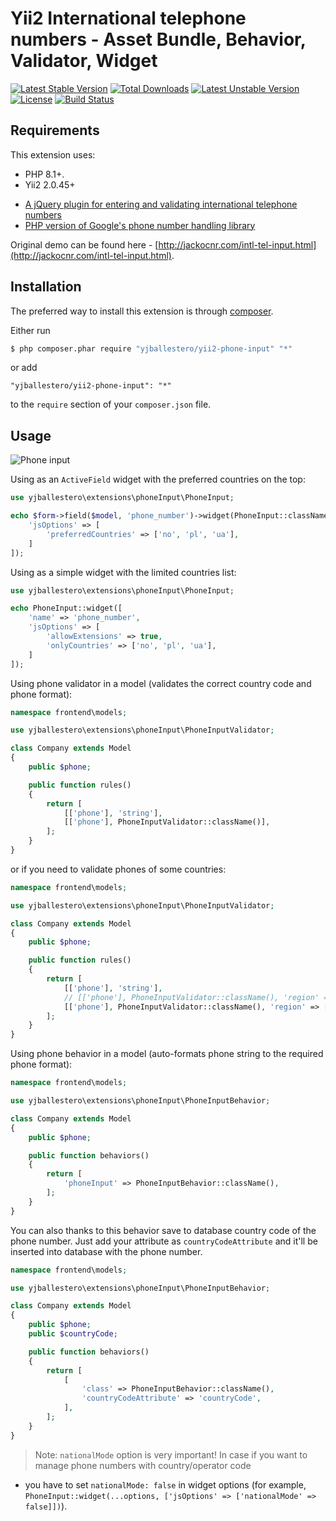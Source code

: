 Yii2 International telephone numbers - Asset Bundle, Behavior, Validator, Widget
================================================================================

[![Latest Stable Version](https://poser.pugx.org/yjballestero/yii2-phone-input/v/stable.svg)](https://packagist.org/packages/yjballestero/yii2-phone-input)
[![Total Downloads](https://poser.pugx.org/yjballestero/yii2-phone-input/downloads.svg)](https://packagist.org/packages/yjballestero/yii2-phone-input)
[![Latest Unstable Version](https://poser.pugx.org/yjballestero/yii2-phone-input/v/unstable.svg)](https://packagist.org/packages/yjballestero/yii2-phone-input)
[![License](https://poser.pugx.org/yjballestero/yii2-phone-input/license.svg)](https://packagist.org/packages/yjballestero/yii2-phone-input)
[![Build Status](https://travis-ci.org/yjballestero/yii2-phone-input.svg?branch=master)](https://travis-ci.org/yjballestero/yii2-phone-input)

## Requirements

This extension uses:

* PHP 8.1+.
* Yii2 2.0.45+

- [A jQuery plugin for entering and validating international telephone numbers](https://github.com/Bluefieldscom/intl-tel-input)
- [PHP version of Google's phone number handling library](https://github.com/giggsey/libphonenumber-for-php)

Original demo can be found here - [http://jackocnr.com/intl-tel-input.html](http://jackocnr.com/intl-tel-input.html).

## Installation

The preferred way to install this extension is through [composer](http://getcomposer.org/download/).

Either run

```bash
$ php composer.phar require "yjballestero/yii2-phone-input" "*"
```

or add

```
"yjballestero/yii2-phone-input": "*"
```

to the `require` section of your `composer.json` file.

## Usage

![Phone input](screenshot.png "Phone input")

Using as an `ActiveField` widget with the preferred countries on the top:

```php
use yjballestero\extensions\phoneInput\PhoneInput;

echo $form->field($model, 'phone_number')->widget(PhoneInput::className(), [
    'jsOptions' => [
        'preferredCountries' => ['no', 'pl', 'ua'],
    ]
]);
```

Using as a simple widget with the limited countries list:

```php
use yjballestero\extensions\phoneInput\PhoneInput;

echo PhoneInput::widget([
    'name' => 'phone_number',
    'jsOptions' => [
        'allowExtensions' => true,
        'onlyCountries' => ['no', 'pl', 'ua'],
    ]
]);
```

Using phone validator in a model (validates the correct country code and phone format):

```php
namespace frontend\models;

use yjballestero\extensions\phoneInput\PhoneInputValidator;

class Company extends Model
{
    public $phone;

    public function rules()
    {
        return [
            [['phone'], 'string'],
            [['phone'], PhoneInputValidator::className()],
        ];
    }
}
```

or if you need to validate phones of some countries:

```php
namespace frontend\models;

use yjballestero\extensions\phoneInput\PhoneInputValidator;

class Company extends Model
{
    public $phone;

    public function rules()
    {
        return [
            [['phone'], 'string'],
            // [['phone'], PhoneInputValidator::className(), 'region' => 'UA'],
            [['phone'], PhoneInputValidator::className(), 'region' => ['PL', 'UA']],
        ];
    }
}
```

Using phone behavior in a model (auto-formats phone string to the required phone format):

```php
namespace frontend\models;

use yjballestero\extensions\phoneInput\PhoneInputBehavior;

class Company extends Model
{
    public $phone;

    public function behaviors()
    {
        return [
            'phoneInput' => PhoneInputBehavior::className(),
        ];
    }
}
```

You can also thanks to this behavior save to database country code of the phone number. Just add your attribute as
`countryCodeAttribute` and it'll be inserted into database with the phone number.

```php
namespace frontend\models;

use yjballestero\extensions\phoneInput\PhoneInputBehavior;

class Company extends Model
{
    public $phone;
    public $countryCode;

    public function behaviors()
    {
        return [
            [
                'class' => PhoneInputBehavior::className(),
                'countryCodeAttribute' => 'countryCode',
            ],
        ];
    }
}
```

> Note: `nationalMode` option is very important! In case if you want to manage phone numbers with country/operator code

- you have to set `nationalMode: false` in widget options
  (for example, `PhoneInput::widget(...options, ['jsOptions' => ['nationalMode' => false]])`).
